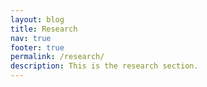 ```yaml
---
layout: blog
title: Research
nav: true
footer: true
permalink: /research/
description: This is the research section.
---
```


